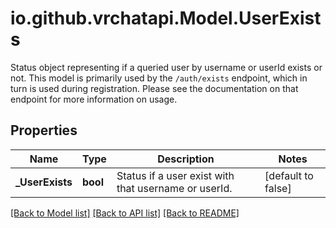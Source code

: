 # io.github.vrchatapi.Model.UserExists
Status object representing if a queried user by username or userId exists or not. This model is primarily used by the `/auth/exists` endpoint, which in turn is used during registration. Please see the documentation on that endpoint for more information on usage.

## Properties

Name | Type | Description | Notes
------------ | ------------- | ------------- | -------------
**_UserExists** | **bool** | Status if a user exist with that username or userId. | [default to false]

[[Back to Model list]](../README.md#documentation-for-models) [[Back to API list]](../README.md#documentation-for-api-endpoints) [[Back to README]](../README.md)

